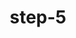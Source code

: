 ---
layout: post
title:  "step-5"
title_ch:  "步骤-5"
contentType: "technical"
video: assets/images/Plant-Video-5-1.m4v
---